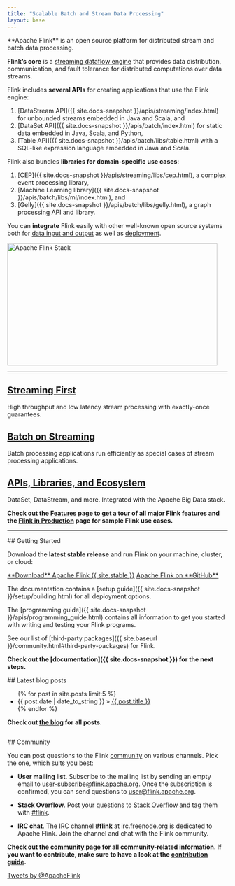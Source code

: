 ```yaml
---
title: "Scalable Batch and Stream Data Processing"
layout: base
---
```


<div class="row">
  <div class="col-sm-12"><p class="lead" markdown="span">**Apache Flink** is an open source platform for distributed stream and batch data processing.</p></div>
</div>

<div class="row">
  <div class="col-md-6" markdown="1">

**Flink’s core** is a [streaming dataflow engine](features.html) that provides data distribution, communication, and fault tolerance for distributed computations over data streams.

Flink includes **several APIs** for creating applications that use the Flink engine:

1. [DataStream API]({{ site.docs-snapshot }}/apis/streaming/index.html) for unbounded streams embedded in Java and Scala, and
2. [DataSet API]({{ site.docs-snapshot }}/apis/batch/index.html) for static data embedded in Java, Scala, and Python,
3. [Table API]({{ site.docs-snapshot }}/apis/batch/libs/table.html) with a SQL-like expression language embedded in Java and Scala.

Flink also bundles **libraries for domain-specific use cases**:

1. [CEP]({{ site.docs-snapshot }}/apis/streaming/libs/cep.html), a complex event processing library,
2. [Machine Learning library]({{ site.docs-snapshot }}/apis/batch/libs/ml/index.html), and
3. [Gelly]({{ site.docs-snapshot }}/apis/batch/libs/gelly.html), a graph processing API and library.

You can **integrate** Flink easily with other well-known open source systems both for [data input and output](features.html#deployment-and-integration) as well as [deployment](features.html#deployment-and-integration).
  </div>
  <div class="col-md-6 stack text-center">  
    <!-- https://docs.google.com/drawings/d/1XCNHsBDAq0fP-TSazE4CcrUinrC37JFiuXAoAEZZavE/ -->
    <img src="{{ site.baseurl }}/img/flink-stack-frontpage.png" alt="Apache Flink Stack" width="480px" height="280px">
  </div>
</div>

---

<div class="frontpage-tags">
  <div class="row">
    <div class="col-md-4 text-center">
      <h2><span class="glyphicon glyphicon-send"></span> <a href="features.html#streaming">Streaming First</a></h2>
      <p>High throughput and low latency stream processing with exactly-once guarantees.</p>
    </div>
    <div class="col-md-4 text-center">
      <h2><span class="glyphicon glyphicon-flash"></span> <a href="features.html#batch-on-streaming">Batch on Streaming</a></h2>
      <p>Batch processing applications run efficiently as special cases of stream processing applications.</p>
    </div>
    <div class="col-md-4 text-center">
      <h2><span class="glyphicon glyphicon-fire"></span> <a href="features.html#apis-and-libs">APIs, Libraries, and Ecosystem</a></h2>
      <p>DataSet, DataStream, and more. Integrated with the Apache Big Data stack.</p>
    </div>
  </div>
  <div class="row" style="margin-top: 1em">
    <div class="col-md-12"><p class="text-center"><strong>Check out the <a href="{{ site.baseurl }}/features.html">Features</a> page to get a tour of all major Flink features and the <a href="{{ site.baseurl }}/production.html">Flink in Production</a> page for sample Flink use cases.</strong></p></div>
  </div>
</div>

---

<div class="row">
  <div class="col-sm-6" markdown="1">
## Getting Started

Download the **latest stable release** and run Flink on your machine, cluster, or cloud:

<div class="text-center download-button">
  <a href="downloads.html" class="btn btn-primary" markdown="1">**Download** Apache Flink {{ site.stable }}</a>
  <a href="{{ site.github }}" class="btn btn-info" markdown="1">Apache Flink on **GitHub**</a>
</div>

The documentation contains a [setup guide]({{ site.docs-snapshot }}/setup/building.html) for all deployment options.

The [programming guide]({{ site.docs-snapshot }}/apis/programming_guide.html) contains all information to get you started with writing and testing your Flink programs.

See our list of [third-party packages]({{ site.baseurl }}/community.html#third-party-packages) for Flink.

**Check out the [documentation]({{ site.docs-snapshot }}) for the next steps.**

  </div>
  <div class="col-sm-6" markdown="1" style="padding-bottom:1em">
## Latest blog posts

<ul class="list-group">
{% for post in site.posts limit:5 %}  
      <li class="list-group-item"><span>{{ post.date | date_to_string }}</span> &raquo;
        <a href="{{ site.baseurl }}{{ post.url }}">{{ post.title }}</a>
      </li>
{% endfor %}
</ul>

**Check out [the blog](blog/) for all posts.**
  </div>
</div>

<div class="row">
  <div class="col-sm-6" markdown="1">
## Community

You can post questions to the Flink [community]() on various channels. Pick the one, which suits you best:

- <span class="glyphicon glyphicon-pencil" aria-hidden="true"></span> **User mailing list**. Subscribe to the mailing list by sending an empty email to user-subscribe@flink.apache.org. Once the subscription is confirmed, you can send questions to user@flink.apache.org.

- <span class="glyphicon glyphicon-search" aria-hidden="true"></span> **Stack Overflow**. Post your questions to [Stack Overflow](http://stackoverflow.com/questions/ask/?tags=flink) and tag them with [#flink](http://stackoverflow.com/questions/ask/?tags=flink).

- <span class="glyphicon glyphicon-comment" aria-hidden="true"></span> **IRC chat**. The IRC channel **#flink** at irc.freenode.org is dedicated to Apache Flink. Join the channel and chat with the Flink community.

**Check out [the community page](community.html) for all community-related information. If you want to contribute, make sure to have a look at the [contribution guide](how-to-contribute.html).**
  </div>

  <div class="col-sm-6 text-center">
   <a class="twitter-timeline" href="https://twitter.com/ApacheFlink" data-widget-id="598498380973735936">Tweets by @ApacheFlink</a>
<script>!function(d,s,id){var js,fjs=d.getElementsByTagName(s)[0],p=/^http:/.test(d.location)?'http':'https';if(!d.getElementById(id)){js=d.createElement(s);js.id=id;js.src=p+"://platform.twitter.com/widgets.js";fjs.parentNode.insertBefore(js,fjs);}}(document,"script","twitter-wjs");</script>
  </div>
</div>
